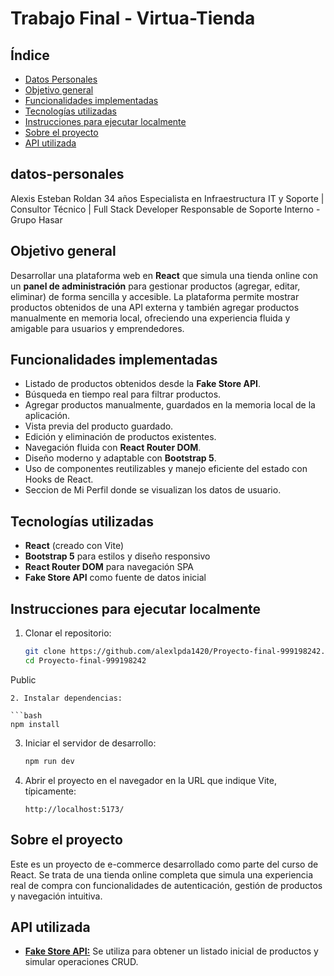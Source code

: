 # Trabajo Final - Virtua-Tienda

## Índice

- [Datos Personales](#datos-personales)
- [Objetivo general](#objetivo-general)
- [Funcionalidades implementadas](#funcionalidades-implementadas)
- [Tecnologías utilizadas](#tecnologías-utilizadas)
- [Instrucciones para ejecutar localmente](#instrucciones-para-ejecutar-localmente)
- [Sobre el proyecto](#sobre-el-proyecto)
- [API utilizada](#api-utilizada)

## datos-personales
Alexis Esteban Roldan 
34 años
Especialista en Infraestructura IT y Soporte | Consultor Técnico | Full Stack Developer
Responsable de Soporte Interno - Grupo Hasar

## Objetivo general

Desarrollar una plataforma web en **React** que simula una tienda online con un **panel de administración** para gestionar productos (agregar, editar, eliminar) de forma sencilla y accesible. La plataforma permite mostrar productos obtenidos de una API externa y también agregar productos manualmente en memoria local, ofreciendo una experiencia fluida y amigable para usuarios y emprendedores.

## Funcionalidades implementadas

- Listado de productos obtenidos desde la **Fake Store API**.
- Búsqueda en tiempo real para filtrar productos.
- Agregar productos manualmente, guardados en la memoria local de la aplicación.
- Vista previa del producto guardado.
- Edición y eliminación de productos existentes.
- Navegación fluida con **React Router DOM**.
- Diseño moderno y adaptable con **Bootstrap 5**.
- Uso de componentes reutilizables y manejo eficiente del estado con Hooks de React.
- Seccion de Mi Perfil donde se visualizan los datos de usuario.

## Tecnologías utilizadas

- **React** (creado con Vite)
- **Bootstrap 5** para estilos y diseño responsivo
- **React Router DOM** para navegación SPA
- **Fake Store API** como fuente de datos inicial

## Instrucciones para ejecutar localmente

1. Clonar el repositorio:
   ```bash
   git clone https://github.com/alexlpda1420/Proyecto-final-999198242.git
   cd Proyecto-final-999198242

Public

   ```
2. Instalar dependencias:

   ```bash
   npm install
   ```
3. Iniciar el servidor de desarrollo:

   ```bash
   npm run dev
   ```
4. Abrir el proyecto en el navegador en la URL que indique Vite, típicamente:

   ```
   http://localhost:5173/
   ```


## Sobre el proyecto

Este es un proyecto de e-commerce desarrollado como parte del curso de React. Se trata de una tienda online completa que simula una experiencia real de compra con funcionalidades de autenticación, gestión de productos y navegación intuitiva.


## API utilizada

* [**Fake Store API:**](https://fakestoreapi.com/products)
  Se utiliza para obtener un listado inicial de productos y simular operaciones CRUD.


